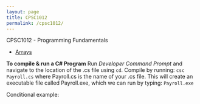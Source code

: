 ```yaml
---
layout: page
title: CPSC1012
permalink: /cpsc1012/
---
```


CPSC1012 - Programming Fundamentals




- [Arrays](./CPSC1012_Arrays.markdown)


**To compile & run a C# Program**
Run *Developer Command Prompt* and navigate to the location of the .cs file using `cd`.
Compile by running:
```csc Payroll.cs``` where Payroll.cs is the name of your .cs file.
This will create an executable file called Payroll.exe, which we can run by typing:
```Payroll.exe```


Conditional example:
<script src="https://gist.github.com/dmarshNAIT/d0176ca742ae6c36918dd1f951a3b3ca.js"></script>